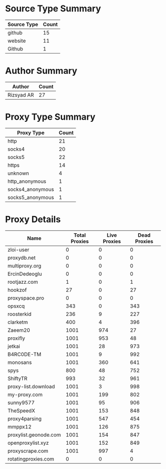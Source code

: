 # Source Type Summary

| Source Type | Count |
|-------------|-------|
| github | 15 |
| website | 11 |
| Github | 1 |


# Author Summary

| Author | Count |
|--------|-------|
| Rizsyad AR | 27 |


# Proxy Type Summary

| Proxy Type | Count |
|------------|-------|
| http | 21 |
| socks4 | 20 |
| socks5 | 22 |
| https | 14 |
| unknown | 4 |
| http_anonymous | 1 |
| socks4_anonymous | 1 |
| socks5_anonymous | 1 |


# Proxy Details

| Name | Total Proxies | Live Proxies | Dead Proxies |
|------|---------------|--------------|---------------|
| zloi-user | 0 | 0 | 0 |
| proxydb.net | 0 | 0 | 0 |
| multiproxy.org | 0 | 0 | 0 |
| ErcinDedeoglu | 0 | 0 | 0 |
| rootjazz.com | 1 | 0 | 1 |
| hookzof | 27 | 0 | 27 |
| proxyspace.pro | 0 | 0 | 0 |
| opsxcq | 343 | 0 | 343 |
| roosterkid | 236 | 9 | 227 |
| clarketm | 400 | 4 | 396 |
| Zaeem20 | 1001 | 974 | 27 |
| proxifly | 1001 | 953 | 48 |
| jetkai | 1001 | 28 | 973 |
| B4RC0DE-TM | 1001 | 9 | 992 |
| monosans | 1001 | 360 | 641 |
| spys | 800 | 48 | 752 |
| ShiftyTR | 993 | 32 | 961 |
| proxy-list.download | 1001 | 3 | 998 |
| my-proxy.com | 1001 | 199 | 802 |
| sunny9577 | 1001 | 95 | 906 |
| TheSpeedX | 1001 | 153 | 848 |
| proxy4parsing | 1001 | 547 | 454 |
| mmppx12 | 1001 | 126 | 875 |
| proxylist.geonode.com | 1001 | 154 | 847 |
| openproxylist.xyz | 1001 | 152 | 849 |
| proxyscrape.com | 1001 | 997 | 4 |
| rotatingproxies.com | 0 | 0 | 0 |
